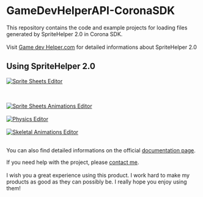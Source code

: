 GameDevHelperAPI-CoronaSDK
==========================


This repository contains the code and example projects for loading files generated by SpriteHelper 2.0 in Corona SDK.<br>
<br>
Visit <a href="http://www.gamedevhelper.com">Game dev Helper.com</a> for detailed informations about SpriteHelper 2.0
<br>
<h2>Using SpriteHelper 2.0</h2>

<a href="http://youtu.be/ubsFw7cndq0" target="_blank"><img src="http://www.gamedevhelper.com/githubReadme/SpriteHelperSpriteSheetsEditorVideo.png" alt="Sprite Sheets Editor"></a>

<br>
<br>
<a href="http://youtu.be/Qq3wVPsP-4A" target="_blank"><img src="http://www.gamedevhelper.com/githubReadme/SpriteHelperSpriteSheetAnimationVideo.png" alt="Sprite Sheets Animations Editor"></a>

<br>
<br>
<a href="http://youtu.be/r9IwtkK55dU" target="_blank"><img src="http://www.gamedevhelper.com/githubReadme/SpriteHelperPhysicsEditorVideo.png" alt="Physics Editor"></a>

<br>
<br>
<a href="http://youtu.be/jmN74afkBcY" target="_blank"><img src="http://www.gamedevhelper.com/githubReadme/SpriteHelperSkeletalAnimationVideo.png" alt="Skeletal Animations Editor"></a>

<br>
<br>


You can also find detailed informations on the official <a href="http://www.gamedevhelper.com">documentation page</a>.
<br>

If you need help with the project, please <a href="http://www.gamedevhelper.com/contact/" target="_blank">contact me</a>.
<br><br>
I wish you a great experience using this product. I work hard to make my products as good as they can possibly be. I really hope you enjoy using them!
